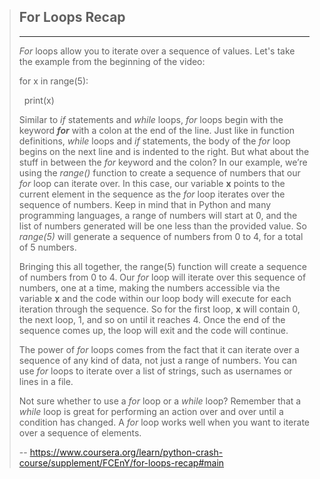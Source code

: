 > ## For Loops Recap
> 
> * * *
> 
> _For_ loops allow you to iterate over a sequence of values. Let's take the example from the beginning of the video:
> 
> for x in range(5):
> 
>   print(x)
> 
> Similar to _if_ statements and _while_ loops, _for_ loops begin with the keyword **_for_** with a colon at the end of the line. Just like in function definitions, _while_ loops and _if_ statements, the body of the _for_ loop begins on the next line and is indented to the right. But what about the stuff in between the _for_ keyword and the colon? In our example, we’re using the _range()_ function to create a sequence of numbers that our _for_ loop can iterate over. In this case, our variable **x** points to the current element in the sequence as the _for_ loop iterates over the sequence of numbers. Keep in mind that in Python and many programming languages, a range of numbers will start at 0, and the list of numbers generated will be one less than the provided value. So _range(5)_ will generate a sequence of numbers from 0 to 4, for a total of 5 numbers.
> 
> Bringing this all together, the range(5) function will create a sequence of numbers from 0 to 4\. Our _for_ loop will iterate over this sequence of numbers, one at a time, making the numbers accessible via the variable **x** and the code within our loop body will execute for each iteration through the sequence. So for the first loop, **x** will contain 0, the next loop, 1, and so on until it reaches 4\. Once the end of the sequence comes up, the loop will exit and the code will continue.
> 
> The power of _for_ loops comes from the fact that it can iterate over a sequence of any kind of data, not just a range of numbers. You can use _for_ loops to iterate over a list of strings, such as usernames or lines in a file.
> 
> Not sure whether to use a _for_ loop or a _while_ loop? Remember that a _while_ loop is great for performing an action over and over until a condition has changed. A _for_ loop works well when you want to iterate over a sequence of elements.
>
> -- https://www.coursera.org/learn/python-crash-course/supplement/FCEnY/for-loops-recap#main
